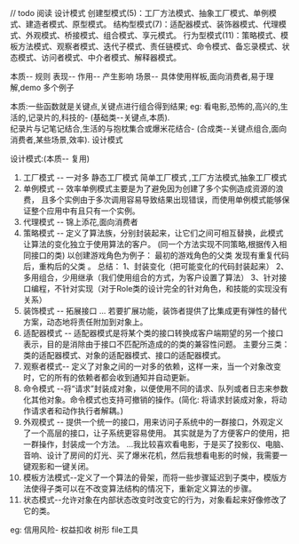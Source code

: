 // todo 阅读 设计模式
创建型模式(5)：工厂方法模式、抽象工厂模式、单例模式、建造者模式、原型模式。
结构型模式(7)：适配器模式、装饰器模式、代理模式、外观模式、桥接模式、组合模式、享元模式。
行为型模式(11)：策略模式、模板方法模式、观察者模式、迭代子模式、责任链模式、命令模式、备忘录模式、状态模式、访问者模式、中介者模式、解释器模式。

本质-- 规则 表现-- 作用-- 产生影响 场景-- 具体使用样板,面向消费者,易于理解,demo 多个例子

本质:一些函数就是关键点,关键点进行组合得到结果; eg: 看电影,恐怖的,高兴的,生活的,记录片的,科技的-               (基础类--关键点,本质).  
纪录片与记笔记结合,生活的与抱枕集合或爆米花结合- (合成类--关键点组合,面向消费者,某些场景,效率). 设计模式

设计模式:(本质-- 复用)
1. 工厂模式 -- 一对多 静态工厂模式 简单工厂模式 ,工厂方法模式,抽象工厂模式
2. 单例模式 -- 效率单例模式主要是为了避免因为创建了多个实例造成资源的浪费，
   且多个实例由于多次调用容易导致结果出现错误，而使用单例模式能够保证整个应用中有且只有一个实例。
3. 代理模式 -- 锦上添花,面向消费者
4. 策略模式 -- 定义了算法族，分别封装起来，让它们之间可相互替换，此模式让算法的变化独立于使用算法的客户。
   (同一个方法实现不同策略,根据传入相同接口的类)
   以创建游戏角色为例子： 最初的游戏角色的父类 发现有重复代码后，重构后的父类 。
   总结： 1、封装变化（把可能变化的代码封装起来） 2、多用组合，少用继承（我们使用组合的方式，为客户设置了算法）
   3、针对接口编程，不针对实现（对于Role类的设计完全的针对角色，和技能的实现没有关系）
5. 装饰模式 -- 拓展接口 ... 若要扩展功能，装饰者提供了比集成更有弹性的替代方案，动态地将责任附加到对象上。
6. 适配器模式 -- 适配器模式是将某个类的接口转换成客户端期望的另一个接口表示，目的是消除由于接口不匹配所造成的的类的兼容性问题。
   主要分三类：类的适配器模式、对象的适配器模式、接口的适配器模式。
7. 观察者模式-- 定义了对象之间的一对多的依赖，这样一来，当一个对象改变时，它的所有的依赖者都会收到通知并自动更新。
8. 命令模式 --将“请求”封装成对象，以便使用不同的请求、队列或者日志来参数化其他对象。命令模式也支持可撤销的操作。(简化:
   将请求封装成对象，将动作请求者和动作执行者解耦。)
9. 外观模式 -- 提供一个统一的接口，用来访问子系统中的一群接口，外观定义了一个高层的接口，让子系统更容易使用。
   其实就是为了方便客户的使用，把一群操作，封装成一个方法。
   ...我比较喜欢看电影，于是买了投影仪、电脑、音响、设计了房间的灯光、买了爆米花机，然后我想看电影的时候，我需要一键观影和一键关闭。
10. 模板方法模式--定义了一个算法的骨架，而将一些步骤延迟到子类中，模版方法使得子类可以在不改变算法结构的情况下，重新定义算法的步骤。
11. 状态模式--允许对象在内部状态改变时改变它的行为，对象看起来好像修改了它的类。

eg:
信用风险- 权益扣收
树形
file工具